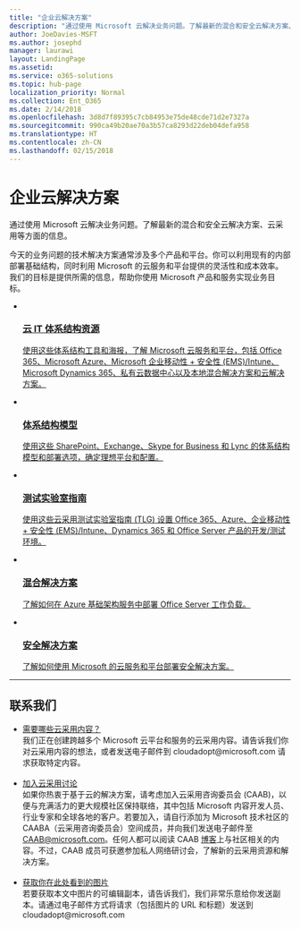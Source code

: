 ```yaml
---
title: "企业云解决方案"
description: "通过使用 Microsoft 云解决业务问题。了解最新的混合和安全云解决方案、云采用等方面的信息。"
author: JoeDavies-MSFT
ms.author: josephd
manager: laurawi
layout: LandingPage
ms.assetid: 
ms.service: o365-solutions
ms.topic: hub-page
localization_priority: Normal
ms.collection: Ent_O365
ms.date: 2/14/2018
ms.openlocfilehash: 3d8d7f89395c7cb84953e75de48cde71d2e7327a
ms.sourcegitcommit: 990ca49b20ae70a3b57ca8293d22deb04defa958
ms.translationtype: HT
ms.contentlocale: zh-CN
ms.lasthandoff: 02/15/2018
---
```

<h1>企业云解决方案</h1>
<p>通过使用 Microsoft 云解决业务问题。了解最新的混合和安全云解决方案、云采用等方面的信息。</p>
<p>今天的业务问题的技术解决方案通常涉及多个产品和平台。你可以利用现有的内部部署基础结构，同时利用 Microsoft 的云服务和平台提供的灵活性和成本效率。我们的目标是提供所需的信息，帮助你使用 Microsoft 产品和服务实现业务目标。</p>
<ul class="cardsF panelContent">
    <li>
        <a href="/office365/enterprise/microsoft-cloud-it-architecture-resources">
        <div class="cardSize">
            <div class="cardPadding">
                <div class="card">
                    <div class="cardImageOuter">
                        <div class="cardImage">
                            <img src="https://docs.microsoft.com/en-us/media/common/i_cloud_it_architecture.svg" alt="" />
                        </div>
                    </div>
                    <div class="cardText">
                        <h3>云 IT 体系结构资源</h3>
                <p>使用这些体系结构工具和海报，了解 Microsoft 云服务和平台，包括 Office 365、Microsoft Azure、Microsoft 企业移动性 + 安全性 (EMS)/Intune、Microsoft Dynamics 365、私有云数据中心以及本地混合解决方案和云解决方案。</p>
                    </div>
                </div>
            </div>
        </div>
        </a>
    </li> 
    <li>
        <a href="/office365/enterprise/architectural-models-for-sharepoint-exchange-skype-for-business-and-lync">
        <div class="cardSize">
            <div class="cardPadding">
                <div class="card">
                    <div class="cardImageOuter">
                        <div class="cardImage">
                            <img src="https://docs.microsoft.com/media/common/i_architecture.svg" alt="" />
                        </div>
                    </div>
                    <div class="cardText">
                        <h3>体系结构模型</h3>
                <p>使用这些 SharePoint、Exchange、Skype for Business 和 Lync 的体系结构模型和部署选项，确定理想平台和配置。</p>
                    </div>
                </div>
            </div>
        </div>
        </a>
    </li>
    <li>
        <a href="/office365/enterprise/cloud-adoption-test-lab-guides-tlgs">
        <div class="cardSize">
            <div class="cardPadding">
                <div class="card">
                    <div class="cardImageOuter">
                        <div class="cardImage">
                            <img src="https://docs.microsoft.com/media/common/i_test.svg" alt="" />
                        </div>
                    </div>
                    <div class="cardText">
                        <h3>测试实验室指南</h3>
                <p>使用这些云采用测试实验室指南 (TLG) 设置 Office 365、Azure、企业移动性 + 安全性 (EMS)/Intune、Dynamics 365 和 Office Server 产品的开发/测试环境。</p>
                    </div>
                </div>
            </div>
        </div>
        </a>
    </li>
    <li>
        <a href="/office365/enterprise/hybrid-solutions">
        <div class="cardSize">
            <div class="cardPadding">
                <div class="card">
                    <div class="cardImageOuter">
                        <div class="cardImage">
                            <img src="https://docs.microsoft.com/en-us/media/common/i_hybrid.svg" alt="" />
                        </div>
                    </div>
                    <div class="cardText">
                        <h3>混合解决方案</h3>
                <p>了解如何在 Azure 基础架构服务中部署 Office Server 工作负载。</p>
                    </div>
                </div>
            </div>
        </div>
        </a>
    </li>
    <li>
        <a href="/office365/enterprise/security-solutions">
        <div class="cardSize">
            <div class="cardPadding">
                <div class="card">
                    <div class="cardImageOuter">
                        <div class="cardImage">
                            <img src="https://docs.microsoft.com/media/common/i_cloud-security.svg" alt="" />
                        </div>
                    </div>
                    <div class="cardText">
                        <h3>安全解决方案</h3>
                <p>了解如何使用 Microsoft 的云服务和平台部署安全解决方案。</p>
                    </div>
                </div>
            </div>
        </div>
        </a>
    </li>
</ul>

---

<h2>联系我们</h2>
<ul>
    <li><a href="mailto:cloudadopt@microsoft.com?Subject=[Cloud%20Adoption%20Content%20Feedback]:%20">需要哪些云采用内容？</a><br>我们正在创建跨越多个 Microsoft 云平台和服务的云采用内容。请告诉我们你对云采用内容的想法，或者发送电子邮件到 cloudadopt@microsoft.com 请求获取特定内容。</li><br>
    <li><a href="https://aka.ms/caab">加入云采用讨论</a><br>如果你热衷于基于云的解决方案，请考虑加入云采用咨询委员会 (CAAB)，以便与充满活力的更大规模社区保持联络，其中包括 Microsoft 内容开发人员、行业专家和全球各地的客户。若要加入，请自行添加为 Microsoft 技术社区的 CAABA（云采用咨询委员会）空间成员，并向我们发送电子邮件至 <a href="mailto:caab@microsoft.com?Subject=I%20just%20joined%20the%20Cloud%20Adoption%20Advisory%20Board!">CAAB@microsoft.com</a>。任何人都可以阅读 CAAB <a href="https://blogs.technet.com/b/solutions_advisory_board/">博客</a>上与社区相关的内容。不过，CAAB 成员可获邀参加私人网络研讨会，了解新的云采用资源和解决方案。</li><br>
    <li><a href="mailto:cloudadopt@microsoft.com?subject=[Art%20Request]:%20">获取你在此处看到的图片</a><br>若要获取本文中图片的可编辑副本，请告诉我们，我们非常乐意给你发送副本。请通过电子邮件方式将请求（包括图片的 URL 和标题）发送到 cloudadopt@microsoft.com</li>
</ul>